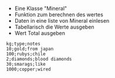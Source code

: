 * Eine Klasse "Mineral"
* Funktion zum berechnen des wertes
* Daten in eine liste von Mineral einlesen
* Tabellarisch die Werte ausgeben
* Wert Total ausgeben

```
kg;type;notes
10;gold;from japan
100;rubys;chile
2;diamonds;blood diamonds
30;smarags;like
1000;copper;wired
```